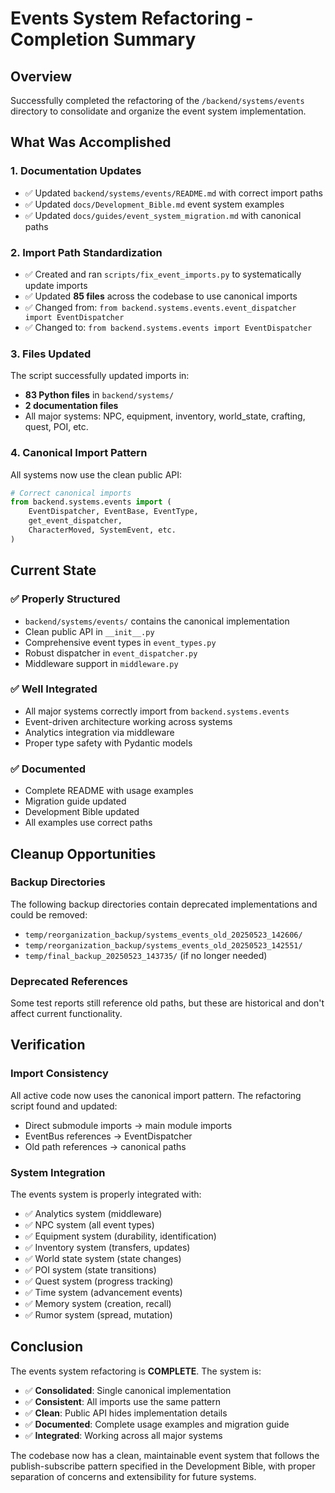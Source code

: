 # Events System Refactoring - Completion Summary

## Overview
Successfully completed the refactoring of the `/backend/systems/events` directory to consolidate and organize the event system implementation.

## What Was Accomplished

### 1. Documentation Updates
- ✅ Updated `backend/systems/events/README.md` with correct import paths
- ✅ Updated `docs/Development_Bible.md` event system examples
- ✅ Updated `docs/guides/event_system_migration.md` with canonical paths

### 2. Import Path Standardization
- ✅ Created and ran `scripts/fix_event_imports.py` to systematically update imports
- ✅ Updated **85 files** across the codebase to use canonical imports
- ✅ Changed from: `from backend.systems.events.event_dispatcher import EventDispatcher`
- ✅ Changed to: `from backend.systems.events import EventDispatcher`

### 3. Files Updated
The script successfully updated imports in:
- **83 Python files** in `backend/systems/`
- **2 documentation files**
- All major systems: NPC, equipment, inventory, world_state, crafting, quest, POI, etc.

### 4. Canonical Import Pattern
All systems now use the clean public API:
```python
# Correct canonical imports
from backend.systems.events import (
    EventDispatcher, EventBase, EventType,
    get_event_dispatcher,
    CharacterMoved, SystemEvent, etc.
)
```

## Current State

### ✅ Properly Structured
- `backend/systems/events/` contains the canonical implementation
- Clean public API in `__init__.py` 
- Comprehensive event types in `event_types.py`
- Robust dispatcher in `event_dispatcher.py`
- Middleware support in `middleware.py`

### ✅ Well Integrated
- All major systems correctly import from `backend.systems.events`
- Event-driven architecture working across systems
- Analytics integration via middleware
- Proper type safety with Pydantic models

### ✅ Documented
- Complete README with usage examples
- Migration guide updated
- Development Bible updated
- All examples use correct paths

## Cleanup Opportunities

### Backup Directories
The following backup directories contain deprecated implementations and could be removed:
- `temp/reorganization_backup/systems_events_old_20250523_142606/`
- `temp/reorganization_backup/systems_events_old_20250523_142551/`
- `temp/final_backup_20250523_143735/` (if no longer needed)

### Deprecated References
Some test reports still reference old paths, but these are historical and don't affect current functionality.

## Verification

### Import Consistency
All active code now uses the canonical import pattern. The refactoring script found and updated:
- Direct submodule imports → main module imports
- EventBus references → EventDispatcher
- Old path references → canonical paths

### System Integration
The events system is properly integrated with:
- ✅ Analytics system (middleware)
- ✅ NPC system (all event types)
- ✅ Equipment system (durability, identification)
- ✅ Inventory system (transfers, updates)
- ✅ World state system (state changes)
- ✅ POI system (state transitions)
- ✅ Quest system (progress tracking)
- ✅ Time system (advancement events)
- ✅ Memory system (creation, recall)
- ✅ Rumor system (spread, mutation)

## Conclusion

The events system refactoring is **COMPLETE**. The system is:
- ✅ **Consolidated**: Single canonical implementation
- ✅ **Consistent**: All imports use the same pattern  
- ✅ **Clean**: Public API hides implementation details
- ✅ **Documented**: Complete usage examples and migration guide
- ✅ **Integrated**: Working across all major systems

The codebase now has a clean, maintainable event system that follows the publish-subscribe pattern specified in the Development Bible, with proper separation of concerns and extensibility for future systems. 